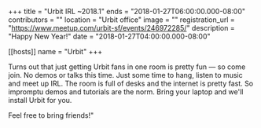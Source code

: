 +++
title = "Urbit IRL ~2018.1"
ends = "2018-01-27T06:00:00.000-08:00"
contributors = ""
location = "Urbit office"
image = ""
registration_url = "https://www.meetup.com/urbit-sf/events/246972285/"
description = "Happy New Year!"
date = "2018-01-27T04:00:00.000-08:00"

[[hosts]]
name = "Urbit"
+++

Turns out that just getting Urbit fans in one room is pretty fun — so come join. No demos or talks this time. Just some time to hang, listen to music and meet up IRL. The room is full of desks and the internet is pretty fast. So impromptu demos and tutorials are the norm. Bring your laptop and we'll install Urbit for you.

Feel free to bring friends!"
